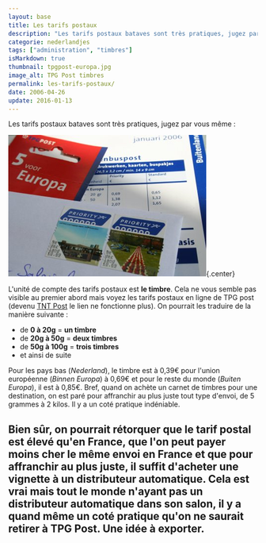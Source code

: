 ```yaml
---
layout: base
title: Les tarifs postaux
description: "Les tarifs postaux bataves sont très pratiques, jugez par vous même :"
categorie: nederlandjes
tags: ["administration", "timbres"]
isMarkdown: true
thumbnail: tpgpost-europa.jpg
image_alt: TPG Post timbres
permalink: les-tarifs-postaux/
date: 2006-04-26
update: 2016-01-13
---
```


Les tarifs postaux bataves sont très pratiques, jugez par vous même :

![TPG Post timbres](tpgpost-europa.jpg){.center}

L'unité de compte des tarifs postaux est **le timbre**. Cela ne vous semble pas visible au premier abord mais voyez les tarifs postaux en ligne de TPG post (devenu [TNT Post](/la-poste-prends-les-couleurs-d-halloween) le lien ne fonctionne plus). On pourrait les traduire de la manière suivante :

* de **0 à 20g** = **un timbre**
* de **20g à 50g** = **deux timbres**
* de **50g à 100g** = **trois timbres**
* et ainsi de suite

Pour les pays bas (*Nederland*), le timbre est à 0,39€ pour l'union européenne (*Binnen Europa*) à 0,69€ et pour le reste du monde (*Buiten Europa*), il est à 0,85€. Bref, quand on achète un carnet de timbres pour une destination, on est paré pour affranchir au plus juste tout type d'envoi, de 5 grammes à 2 kilos. Il y a un coté pratique indéniable.

Bien sûr, on pourrait rétorquer que le tarif postal est élevé qu'en France, que l'on peut payer moins cher le même envoi en France et que pour affranchir au plus juste, il suffit d'acheter une vignette à un distributeur automatique. Cela est vrai mais tout le monde n'ayant pas un distributeur automatique dans son salon, il y a quand même un coté pratique qu'on ne saurait retirer à **TPG Post**. Une idée à exporter.
---
<!-- notes:
http://www.tntpost.nl/voorthuis/brieven-en-kaarten/tarieven/
--->
